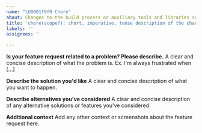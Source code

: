 ```yaml
---
name: "\U0001f9f9 Chore"
about: Changes to the build process or auxiliary tools and libraries such as documentation generation.
title: 'chore(scope?): short, imperative, tense description of the change'
labels: ''
assignees: ''

---
```


**Is your feature request related to a problem? Please describe.**
A clear and concise description of what the problem is. Ex. I'm always frustrated when [...]

**Describe the solution you'd like**
A clear and concise description of what you want to happen.

**Describe alternatives you've considered**
A clear and concise description of any alternative solutions or features you've considered.

**Additional context**
Add any other context or screenshots about the feature request here.
